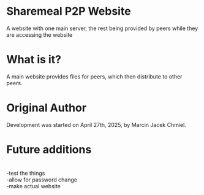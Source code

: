 # Sharemeal P2P Website
A website with one main server, the rest being provided by peers while they are accessing the website
# What is it?
A main website provides files for peers, which then distribute to other peers.
# Original Author 
Development was started on April 27th, 2025, by Marcin Jacek Chmiel.
# Future additions
<br>-test the things
<br>-allow for password change
<br>-make actual website
